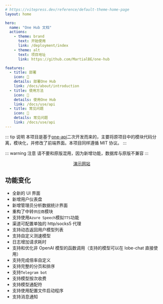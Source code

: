```yaml
---
# https://vitepress.dev/reference/default-theme-home-page
layout: home

hero:
  name: "One Hub 文档"
  actions:
    - theme: brand
      text: 开始使用
      link: /deployment/index
    - theme: alt
      text: 项目地址
      link: https://github.com/MartialBE/one-hub

features:
  - title: 部署
    icon: 🚀
    details: 部署One Hub
    link: /docs/about/introduction
  - title: 使用方法
    icon: 📖
    details: 使用One Hub
    link: /docs/use/api
  - title: 常见问题
    icon: 💬
    details: 常见问题
    link: /docs/use/api
---
```


::: tip 说明
本项目是基于[one-api](https://github.com/songquanpeng/one-api)二次开发而来的，主要将原项目中的模块代码分离，模块化，并修改了前端界面。本项目同样遵循 MIT 协议。
:::

::: warning 注意
请不要和原版混用，因为新增功能，数据库与原版不兼容
:::

<div style="text-align: center">

[演示网站](https://one-hub.xiao5.info)

</div>

## 功能变化

- 全新的 UI 界面
- 新增用户仪表盘
- 新增管理员分析数据统计界面
- 重构了中转`供应商`模块
- 支持使用`Azure Speech`模拟`TTS`功能
- 渠道可配置单独的 http/socks5 代理
- 支持动态返回用户模型列表
- 支持自定义测速模型
- 日志增加请求耗时
- 支持和优化非 OpenAI 模型的函数调用（支持的模型可以在 lobe-chat 直接使用）
- 支持完成倍率自定义
- 支持完整的分页和排序
- 支持`Telegram bot`
- 支持模型按次收费
- 支持模型通配符
- 支持使用配置文件启动程序
- 支持消息通知
